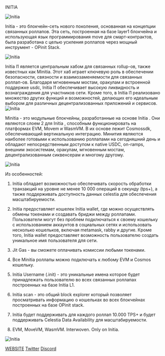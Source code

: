 INITIA

![Initia](https://pbs.twimg.com/profile_banners/1604741451404873729/1671784127/1500x500)

Initia - это блокчейн-сеть нового поколения, основанная на концепции связанных роллапов. Эта сеть, построенная на базе layer1 блокчейна и использующая язык программирования move для смарт-контрактов, была разработана с целью усиления роллапов через мощный инструмент - OPinit Stack.

![Initia](https://pbs.twimg.com/media/GFlqhgCbsAAaLGG?format=jpg&name=4096x4096)

Initia l1 является центральным хабом для связанных rollup-ов, также известных как Minitia. Этот хаб играет ключевую роль в обеспечении безопасности, связности и взаимозаменяемости для связанных роллап-ов. Благодаря мгновенным мостам, оракулам и встроенной поддержке usdc, Initia  l1 обеспечивает высокую ликвидность и вознаграждения для участников сети. Кроме того, в Initia  l1 реализовано множество других функций и возможностей, делающих его идеальным выбором для различных децентрализованных приложений и сервисов.
![Initia](https://pbs.twimg.com/media/GHWU22NacAA3VGU?format=jpg&name=4096x4096)

Minitia  - это модульные блокчейны, разработанные на основе Initia . Они являются слоем 2 для Initia , способным функционировать на платформах EVM, Movem и WasmVM. В их основе лежит Cosmossdk, обеспечивающий вертикальную интеграцию. Минития являются наиболее готовыми к использованию роллапами на сегодняшний день и обладают непосредственным доступом к native USDC, on-ramps, внешним экосистемам, оракулам, мгновенным мостам, децентрализованным сиквенсерам и многому другому.

![Initia](https://pbs.twimg.com/media/GFlqfRybsAEY-_x?format=jpg&name=4096x4096)


Из особенностей:

1) Initia обладает возможностью обеспечивать скорость обработки транзакций на уровне не менее 10 000 операций в секунду (tps+), а также поддерживать доступность данных celestia для обеспечения масштабируемости.

2) Initia предоставляет кошелек Initia wallet, где можно осуществлять обмены токенами и создавать бриджи между роллапами. Пользователи могут без проблем подключаться к своему кошельку с использованием аккаунтов в социальных сетях и использовать несколько кошельков, включая metamask, rabby и другие. Кроме того, Initia wallet предоставляет возможность пользователю создать уникальное имя пользователя для сети.

3) Jit Gas - вы сможете оплачивать комиссии любыми токенами.

4) Все Minitia роллапы можно подключать к  любому EVM и Cosmos кошельку.

5) Initia Username (.init) - это уникальные имена которое будет принадлежать пользователю во всех связанных роллапах построенных на базе Initia L1.

6) Initia scan - это общий block explorer который позволяет просматривать информацию о кошельках во всех блокчейнах построенных на базе OPinit stack.

7) Initia будет поддерживать для каждого роллап 10.000 TPS+ и будет поддерживать Celestia Data Availability для масштабируемости.

8) EVM, MoveVM, WasmVM. Interwoven. Only on Initia.

![Initia](https://pbs.twimg.com/media/GHheRHCbkAEokpn?format=jpg&name=4096x4096)

[WEBSITE](https://initia.xyz/)   [Twitter](https://twitter.com/initiafdn/)    [Discord]( https://discord.gg/initia/)
